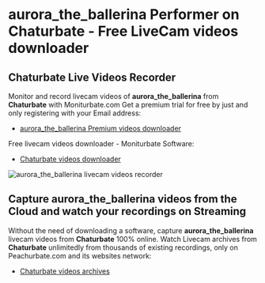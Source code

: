 # aurora_the_ballerina Performer on Chaturbate - Free LiveCam videos downloader

## Chaturbate Live Videos Recorder

Monitor and record livecam videos of **aurora_the_ballerina** from **Chaturbate** with Moniturbate.com
Get a premium trial for free by just and only registering with your Email address:
* [aurora_the_ballerina Premium videos downloader](https://moniturbate.com/request-demo-licence-key.html)

Free livecam videos downloader - Moniturbate Software:
* [Chaturbate videos downloader](https://moniturbate.com/moniturbate-download-software.html)

![aurora_the_ballerina livecam videos recorder](https://peachurnet.com/templates/moniturbate-software.png)


## Capture aurora_the_ballerina videos from the Cloud and watch your recordings on Streaming

Without the need of downloading a software, capture **aurora_the_ballerina** livecam videos from **Chaturbate** 100% online.
Watch Livecam archives from **Chaturbate** unlimitedly from thousands of existing recordings, only on Peachurbate.com and its websites network:
* [Chaturbate videos archives](https://peachurnet.com/)